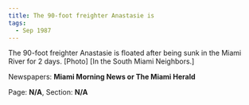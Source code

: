 ```yaml
---  
title: The 90-foot freighter Anastasie is  
tags:  
  - Sep 1987  
---  
```

  
The 90-foot freighter Anastasie is floated after being sunk in the Miami River for 2 days. [Photo] [In the South Miami Neighbors.]  
  
Newspapers: **Miami Morning News or The Miami Herald**  
  
Page: **N/A**, Section: **N/A** 
